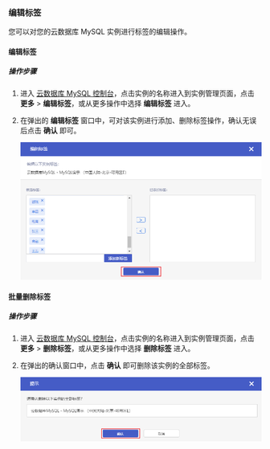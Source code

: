 ### 编辑标签

您可以对您的云数据库 MySQL 实例进行标签的编辑操作。

#### 编辑标签

##### 操作步骤

1. 进入 [云数据库 MySQL 控制台](https://console.capitalonline.net/loadbalancers)，点击实例的名称进入到实例管理页面，点击 **更多** > **编辑标签**，或从更多操作中选择 **编辑标签** 进入。

2. 在弹出的 **编辑标签** 窗口中，可对该实例进行添加、删除标签操作，确认无误后点击 **确认** 即可。

   ![addtag_add](./../../pic/addtag_add.png)

#### 批量删除标签

##### 操作步骤

1. 进入 [云数据库 MySQL 控制台](https://console.capitalonline.net/loadbalancers)，点击实例的名称进入到实例管理页面，点击 **更多** > **删除标签**，或从更多操作中选择 **删除标签** 进入。

2. 在弹出的确认窗口中，点击 **确认** 即可删除该实例的全部标签。

   ![addtag_delete](./../../pic/addtag_delete.png)
